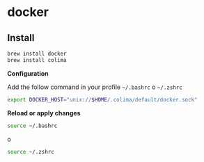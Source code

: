 # docker

## Install

```bash
brew install docker
brew install colima
```

**Configuration**

Add the follow command in your profile `~/.bashrc` o `~/.zshrc`

```bash
export DOCKER_HOST="unix://$HOME/.colima/default/docker.sock"
```

**Reload or apply changes**

```bash
source ~/.bashrc
```

o

```bash
source ~/.zshrc
```
